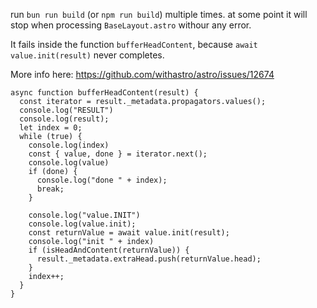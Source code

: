 run `bun run build` (or `npm run build`) multiple times. at some point it will stop when processing `BaseLayout.astro` withour any error.

It fails inside the function `bufferHeadContent`, because `await value.init(result)` never completes.

More info here: https://github.com/withastro/astro/issues/12674

```
async function bufferHeadContent(result) {
  const iterator = result._metadata.propagators.values();
  console.log("RESULT")
  console.log(result);
  let index = 0;
  while (true) {
    console.log(index)
    const { value, done } = iterator.next();
    console.log(value)
    if (done) {
      console.log("done " + index);
      break;
    }
   
    console.log("value.INIT")
    console.log(value.init);
    const returnValue = await value.init(result);
    console.log("init " + index)
    if (isHeadAndContent(returnValue)) {
      result._metadata.extraHead.push(returnValue.head);
    }
    index++;
  }
}
```
